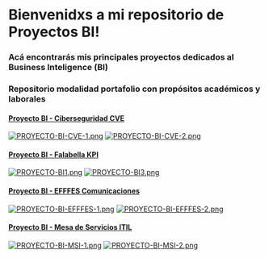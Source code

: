 # Bienvenidxs a mi repositorio de Proyectos BI!

### Acá encontrarás mis principales proyectos dedicados al Business Inteligence (BI)
### Repositorio modalidad portafolio con propósitos académicos y laborales

#### [Proyecto BI - Ciberseguridad CVE](https://github.com/AdHoooook/Portafolio-Business-Intelligence/tree/main/Proyecto%20BI%20-%20Ciberseguridad%20CVE)

[![PROYECTO-BI-CVE-1.png](https://i.postimg.cc/Rh5bDV25/PROYECTO-BI-CVE-1.png)](https://postimg.cc/hzsrJgSp)
[![PROYECTO-BI-CVE-2.png](https://i.postimg.cc/qvRQQ3g6/PROYECTO-BI-CVE-2.png)](https://postimg.cc/BXrxntTJ)

#### [Proyecto BI - Falabella KPI](https://github.com/AdHoooook/Portafolio-Business-Intelligence/blob/main/Proyecto%20BI%20-%20Falabella%20KPI/)

[![PROYECTO-BI1.png](https://i.postimg.cc/Z51Pcy6H/PROYECTO-BI1.png)](https://postimg.cc/5XSF9y7Q)
[![PROYECTO-BI3.png](https://i.postimg.cc/mkz28hY3/PROYECTO-BI3.png)](https://postimg.cc/ZvmSqbD0)

#### [Proyecto BI - EFFFES Comunicaciones](https://github.com/AdHoooook/Portafolio-Business-Intelligence/tree/main/Proyecto%20BI%20-%20EFFFES%20Comunicaciones)

[![PROYECTO-BI-EFFFES-1.png](https://i.postimg.cc/1zFdcqYc/PROYECTO-BI-EFFFES-1.png)](https://postimg.cc/xk0g9cQc)
[![PROYECTO-BI-EFFFES-2.png](https://i.postimg.cc/rmCY7LTD/PROYECTO-BI-EFFFES-2.png)](https://postimg.cc/jw2XJmLT)

#### [Proyecto BI - Mesa de Servicios ITIL](https://github.com/AdHoooook/Portafolio-Business-Intelligence/tree/main/Proyecto%20BI%20-%20Mesa%20de%20Servicios%20ITIL)

[![PROYECTO-BI-MSI-1.png](https://i.postimg.cc/kgvsnvZH/PROYECTO-BI-MSI-1.png)](https://postimg.cc/ts7WkW9d)
[![PROYECTO-BI-MSI-2.png](https://i.postimg.cc/RFNLL5Fr/PROYECTO-BI-MSI-2.png)](https://postimg.cc/7GrzqR0X)
